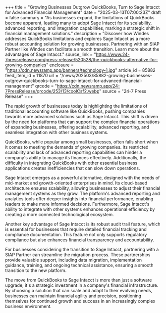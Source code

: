 +++
title = "Growing Businesses Outgrow QuickBooks, Turn to Sage Intacct for Advanced Financial Management"
date = "2025-03-13T07:00:23Z"
draft = false
summary = "As businesses expand, the limitations of QuickBooks become apparent, leading many to adopt Sage Intacct for its scalability, advanced reporting, and integration capabilities, marking a strategic shift in financial management solutions."
description = "Discover how Windes addresses QuickBooks limitations and explores Sage Intacct as a more robust accounting solution for growing businesses. Partnering with an SIAP Partner like Windes can facilitate a smooth transition. Learn more about the advantages of Sage Intacct."
source_link = "https://www.24-7pressrelease.com/press-release/520528/the-quickbooks-alternative-for-growing-companies"
enclosure = "https://cdn.newsramp.app/banners/technology-1.jpg"
article_id = 85882
feed_item_id = 11870
url = "/news/202503/85882-growing-businesses-outgrow-quickbooks-turn-to-sage-intacct-for-advanced-financial-management"
qrcode = "https://cdn.newsramp.app/24-7PressRelease/qrcode/253/13/coolCsf2.webp"
source = "24-7 Press Release"
+++

<p>The rapid growth of businesses today is highlighting the limitations of traditional accounting software like QuickBooks, pushing companies towards more advanced solutions such as Sage Intacct. This shift is driven by the need for platforms that can support the complex financial operations of expanding businesses, offering scalability, advanced reporting, and seamless integration with other business systems.</p><p>QuickBooks, while popular among small businesses, often falls short when it comes to meeting the demands of growing companies. Its restricted scalability and lack of advanced reporting capabilities can hinder a company's ability to manage its finances effectively. Additionally, the difficulty in integrating QuickBooks with other essential business applications creates inefficiencies that can slow down operations.</p><p>Sage Intacct emerges as a powerful alternative, designed with the needs of mid-market and growth-oriented enterprises in mind. Its cloud-based architecture ensures scalability, allowing businesses to adjust their financial management systems as they grow. The platform's advanced reporting and analytics tools offer deeper insights into financial performance, enabling leaders to make more informed decisions. Furthermore, Sage Intacct's ability to integrate with other systems enhances operational efficiency by creating a more connected technological ecosystem.</p><p>Another key advantage of Sage Intacct is its robust audit trail feature, which is essential for businesses that require detailed financial tracking and compliance documentation. This feature not only supports regulatory compliance but also enhances financial transparency and accountability.</p><p>For businesses considering the transition to Sage Intacct, partnering with a SIAP Partner can streamline the migration process. These partnerships provide valuable support, including data migration, implementation guidance, training, and ongoing technical assistance, ensuring a smooth transition to the new platform.</p><p>The move from QuickBooks to Sage Intacct is more than just a software upgrade; it's a strategic investment in a company's financial infrastructure. By choosing a solution that can scale and adapt to their evolving needs, businesses can maintain financial agility and precision, positioning themselves for continued growth and success in an increasingly complex business environment.</p>